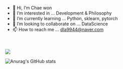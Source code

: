 - 👋 Hi, I’m Chae won
- 👀 I’m interested in ... Development & Philosophy
- 🌱 I’m currently learning ... Python, sklearn, pytorch
- 💞️ I’m looking to collaborate on ... DataScience
- 📫 How to reach me ... dla9944@naver.com





<br>
<br>
<img src="https://img.shields.io/badge/python-yellow?style=flat&logo=python&logoColor=3776AB"/>





![Anurag's GitHub stats](https://github-readme-stats.vercel.app/api?username=dla9944&show_icons=true&theme=dracula)


<!---
dla9944/dla9944 is a ✨ special ✨ repository because its `README.md` (this file) appears on your GitHub profile.
You can click the Preview link to take a look at your changes.
--->

